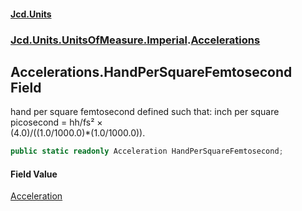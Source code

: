 #### [Jcd.Units](index.md 'index')
### [Jcd.Units.UnitsOfMeasure.Imperial](Jcd.Units.UnitsOfMeasure.Imperial.md 'Jcd.Units.UnitsOfMeasure.Imperial').[Accelerations](Accelerations.md 'Jcd.Units.UnitsOfMeasure.Imperial.Accelerations')

## Accelerations.HandPerSquareFemtosecond Field

hand per square femtosecond defined such that: inch per square picosecond = hh/fs² ×  
(4.0)/((1.0/1000.0)*(1.0/1000.0)).

```csharp
public static readonly Acceleration HandPerSquareFemtosecond;
```

#### Field Value
[Acceleration](Acceleration.md 'Jcd.Units.UnitTypes.Acceleration')